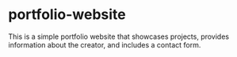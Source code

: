 # portfolio-website

This is a simple portfolio website that showcases projects, provides information about the creator, and includes a contact form.
